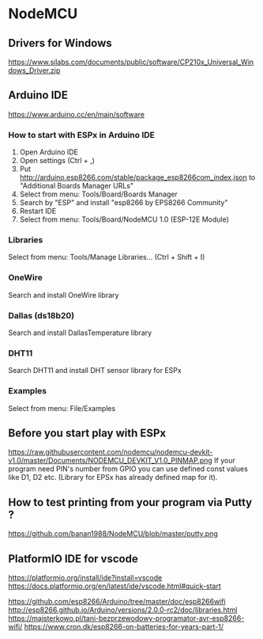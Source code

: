 # NodeMCU

## Drivers for Windows
https://www.silabs.com/documents/public/software/CP210x_Universal_Windows_Driver.zip

## Arduino IDE
https://www.arduino.cc/en/main/software

### How to start with ESPx in Arduino IDE
1. Open Arduino IDE
2. Open settings (Ctrl + ,)
3. Put http://arduino.esp8266.com/stable/package_esp8266com_index.json to "Additional Boards Manager URLs"
4. Select from menu: Tools/Board/Boards Manager
5. Search by "ESP" and install "esp8266 by EPS8266 Community"
6. Restart IDE
7. Select from menu: Tools/Board/NodeMCU 1.0 (ESP-12E Module)

### Libraries
Select from menu: Tools/Manage Libraries... (Ctrl + Shift + I)

### OneWire
Search and install OneWire library

### Dallas (ds18b20)
Search and install DallasTemperature library

### DHT11
Search DHT11 and install DHT sensor library for ESPx

### Examples
Select from menu: File/Examples

## Before you start play with ESPx
https://raw.githubusercontent.com/nodemcu/nodemcu-devkit-v1.0/master/Documents/NODEMCU_DEVKIT_V1.0_PINMAP.png
If your program need PIN's number from GPIO you can use defined const values like D1, D2 etc. (Library for EPSx has already defined map for it).

## How to test printing from your program via Putty ?
https://github.com/banan1988/NodeMCU/blob/master/putty.png

## PlatformIO IDE for vscode
https://platformio.org/install/ide?install=vscode
https://docs.platformio.org/en/latest/ide/vscode.html#quick-start

https://github.com/esp8266/Arduino/tree/master/doc/esp8266wifi
http://esp8266.github.io/Arduino/versions/2.0.0-rc2/doc/libraries.html
https://majsterkowo.pl/tani-bezprzewodowy-programator-avr-esp8266-wifi/
https://www.cron.dk/esp8266-on-batteries-for-years-part-1/